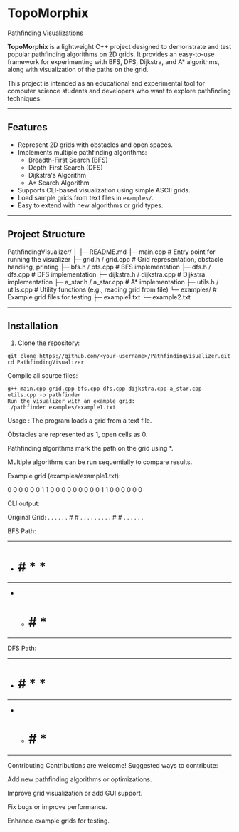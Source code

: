 # TopoMorphix
Pathfinding Visualizations

**TopoMorphix** is a lightweight C++ project designed to demonstrate and test popular pathfinding algorithms on 2D grids. It provides an easy-to-use framework for experimenting with BFS, DFS, Dijkstra, and A* algorithms, along with visualization of the paths on the grid.

This project is intended as an educational and experimental tool for computer science students and developers who want to explore pathfinding techniques.

---

## **Features**

- Represent 2D grids with obstacles and open spaces.
- Implements multiple pathfinding algorithms:
  - Breadth-First Search (BFS)
  - Depth-First Search (DFS)
  - Dijkstra's Algorithm
  - A* Search Algorithm
- Supports CLI-based visualization using simple ASCII grids.
- Load sample grids from text files in `examples/`.
- Easy to extend with new algorithms or grid types.

---

## **Project Structure**

PathfindingVisualizer/
│
├─ README.md
├─ main.cpp # Entry point for running the visualizer
├─ grid.h / grid.cpp # Grid representation, obstacle handling, printing
├─ bfs.h / bfs.cpp # BFS implementation
├─ dfs.h / dfs.cpp # DFS implementation
├─ dijkstra.h / dijkstra.cpp # Dijkstra implementation
├─ a_star.h / a_star.cpp # A* implementation
├─ utils.h / utils.cpp # Utility functions (e.g., reading grid from file)
└─ examples/ # Example grid files for testing
├─ example1.txt
└─ example2.txt


---

## **Installation**

1. Clone the repository:
```
git clone https://github.com/<your-username>/PathfindingVisualizer.git 
cd PathfindingVisualizer
```


Compile all source files:

```
g++ main.cpp grid.cpp bfs.cpp dfs.cpp dijkstra.cpp a_star.cpp utils.cpp -o pathfinder
Run the visualizer with an example grid:
./pathfinder examples/example1.txt
```

Usage : 
The program loads a grid from a text file.

Obstacles are represented as 1, open cells as 0.

Pathfinding algorithms mark the path on the grid using *.

Multiple algorithms can be run sequentially to compare results.



Example grid (examples/example1.txt):


0 0 0 0 0
0 1 1 0 0
0 0 0 0 0
0 0 1 1 0
0 0 0 0 0


CLI output:

Original Grid:
. . . . .
. # # . .
. . . . .
. . # # .
. . . . .

BFS Path:
* * * * *
* # # * *
* * * * *
* * # # *
* * * * *

DFS Path:
* * * * *
* # # * *
* * * * *
* * # # *
* * * * *



Contributing
Contributions are welcome! Suggested ways to contribute:

Add new pathfinding algorithms or optimizations.

Improve grid visualization or add GUI support.

Fix bugs or improve performance.

Enhance example grids for testing.
